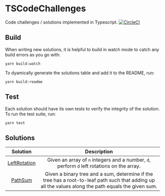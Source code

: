 # TSCodeChallenges
Code challenges / solutions implemented in Typescript.
[![CircleCI](https://circleci.com/gh/mcclayton/TSCodeChallenges.svg?style=svg)](https://circleci.com/gh/mcclayton/TSCodeChallenges)

## Build
When writing new solutions, it is helpful to build in watch mode to catch any
build errors as you go with:

```
yarn build:watch
```


To dyamically generate the solutions table and add it to the README, run:
```
yarn build:readme
```

## Test
Each solution should have its own tests to verify the integrity of the solution.
To run the test suite, run:

```
yarn test
```

## Solutions

| Solution | Description |
|:---------:|:---------:|
| [LeftRotation](https://github.com/mcclayton/TSCodeChallenges/tree/master/./src/LeftRotation/index.ts) | Given an array of `n` integers and a number, `d`, perform `d` left rotations on the array. |
| [PathSum](https://github.com/mcclayton/TSCodeChallenges/tree/master/./src/PathSum/index.ts) | Given a binary tree and a sum, determine if the tree has a root-to-leaf path such that adding up all the values along the path equals the given sum. |
